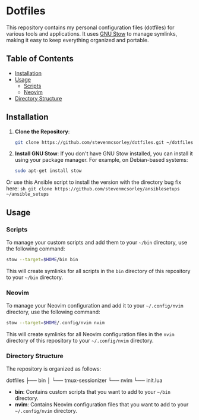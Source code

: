 # Dotfiles

This repository contains my personal configuration files (dotfiles) for various tools and applications. It uses [GNU Stow](https://www.gnu.org/software/stow/) to manage symlinks, making it easy to keep everything organized and portable.

## Table of Contents

- [Installation](#installation)
- [Usage](#usage)
  - [Scripts](#scripts)
  - [Neovim](#neovim)
- [Directory Structure](#directory-structure)

## Installation

1. **Clone the Repository**:
    ```sh
    git clone https://github.com/stevenmcsorley/dotfiles.git ~/dotfiles
    ```

2. **Install GNU Stow**:
    If you don't have GNU Stow installed, you can install it using your package manager. For example, on Debian-based systems:
    ```sh
    sudo apt-get install stow
    ```
Or use this Ansible script to install the version with the directory bug fix here:
    ```sh
    git clone https://github.com/stevenmcsorley/ansiblesetups ~/ansible_setups
    ```

## Usage

### Scripts

To manage your custom scripts and add them to your `~/bin` directory, use the following command:

```sh
stow --target=$HOME/bin bin
```

This will create symlinks for all scripts in the `bin` directory of this repository to your `~/bin` directory.

### Neovim

To manage your Neovim configuration and add it to your `~/.config/nvim` directory, use the following command:

```sh
stow --target=$HOME/.config/nvim nvim
```
This will create symlinks for all Neovim configuration files in the `nvim` directory of this repository to your `~/.config/nvim` directory.

### Directory Structure

The repository is organized as follows:

dotfiles
├── bin
│ └── tmux-sessionizer
└── nvim
└── init.lua


- **bin**: Contains custom scripts that you want to add to your `~/bin` directory.
- **nvim**: Contains Neovim configuration files that you want to add to your `~/.config/nvim` directory.


